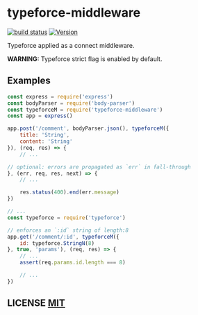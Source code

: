 # typeforce-middleware
[![build status](https://secure.travis-ci.org/dcousens/typeforce-middleware.png)](http://travis-ci.org/dcousens/typeforce-middleware)
[![Version](http://img.shields.io/npm/v/typeforce-middleware.svg)](https://www.npmjs.org/package/typeforce-middleware)

Typeforce applied as a connect middleware.

**WARNING:** Typeforce strict flag is enabled by default.


## Examples

``` javascript
const express = require('express')
const bodyParser = require('body-parser')
const typeforceM = require('typeforce-middleware')
const app = express()

app.post('/comment', bodyParser.json(), typeforceM({
	title: 'String',
	content: 'String'
}), (req, res) => {
	// ...

// optional: errors are propagated as `err` in fall-through
}, (err, req, res, next) => {
	// ...

	res.status(400).end(err.message)
})

// ...
const typeforce = require('typeforce')

// enforces an `:id` string of length:8
app.get('/comment/:id', typeforceM({
	id: typeforce.StringN(8)
}, true, 'params'), (req, res) => {
	// ...
	assert(req.params.id.length === 8)

	// ...
})
```


## LICENSE [MIT](LICENSE)
